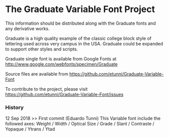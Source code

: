 # The Graduate Variable Font Project

This information should be distributed along with the Graduate fonts and any derivative works.

Graduate is a high quality example of the classic college block style of lettering used across very campus in the USA.
Graduate could be expanded to support other styles and scripts.

Graduate single font is available from Google Fonts at http://www.google.com/webfonts/specimen/Graduate

Source files are available from https://github.com/etunni/Graduate-Variable-Font

To contribute to the project, please visit https://github.com/etunni/Graduate-Variable-Font/issues

### History

12 Sep 2018 >> First commit (Eduardo Tunni) 
This Variable font include the followed axes: Weight / Width / Optical Size / Grade / Slant / Contraste / Yopaque / Ytrans / Ytad
